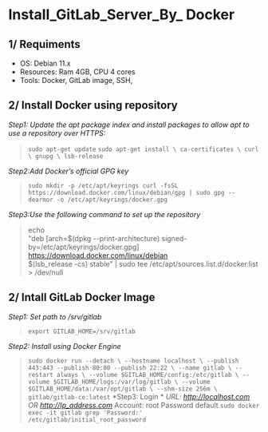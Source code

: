 # Install_GitLab_Server_By_ Docker
## 1/ Requiments
- OS: Debian 11.x
- Resources: Ram 4GB, CPU 4 cores
- Tools: Docker, GitLab image, SSH, 

## 2/ Install Docker using repository
*Step1: Update the apt package index and install packages to allow apt to use a repository over HTTPS:*
>`sudo apt-get update`
>`sudo apt-get install \
    ca-certificates \
    curl \
    gnupg \
    lsb-release`

*Step2:Add Docker’s official GPG key*
>`sudo mkdir -p /etc/apt/keyrings
curl -fsSL https://download.docker.com/linux/debian/gpg | sudo gpg --dearmor -o /etc/apt/keyrings/docker.gpg`

*Step3:Use the following command to set up the repository*
>echo \
  "deb [arch=$(dpkg --print-architecture) signed-by=/etc/apt/keyrings/docker.gpg] https://download.docker.com/linux/debian \
  $(lsb_release -cs) stable" | sudo tee /etc/apt/sources.list.d/docker.list > /dev/null

## 2/ Intall GitLab Docker Image
*Step1: Set path to /srv/gitlab*
>`export GITLAB_HOME=/srv/gitlab`

*Step2: Install using Docker Engine*
>`sudo docker run --detach \
  --hostname localhost \
  --publish 443:443 --publish 80:80 --publish 22:22 \
  --name gitlab \
  --restart always \
  --volume $GITLAB_HOME/config:/etc/gitlab \
  --volume $GITLAB_HOME/logs:/var/log/gitlab \
  --volume $GITLAB_HOME/data:/var/opt/gitlab \
  --shm-size 256m \
  gitlab/gitlab-ce:latest`
*Step3: Login *
*URL: http://localhost.com OR http://Ip_address.com*
>Account: root
Password default
> `sudo docker exec -it gitlab grep 'Password:' /etc/gitlab/initial_root_password`